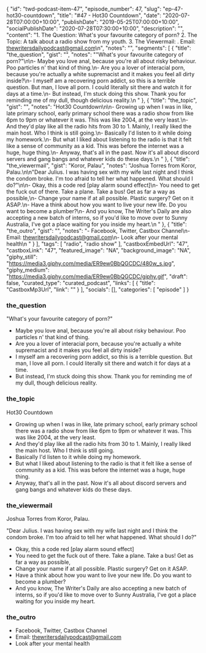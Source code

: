 {
	"id": "twd-podcast-item-47",
	"episode_number": 47,
	"slug": "ep-47-hot30-countdown",
	"title": "#47 - Hot30 Countdown",
	"date": "2020-07-28T07:00:00+10:00",
	"publishDate": "2019-05-25T07:00:00+10:00",
	"socialPublishDate": "2020-07-28T07:30:00+10:00",
	"description": "",
	"content": "1. The Question: What's your favourite category of porn? 2. The Topic: A talk about a radio show from my youth. 3. The Viewermail: . Email: thewritersdailypodcast@gmail.com\n",
	"notes": "",
	"segments": [
		{
			"title": "the_question",
			"gist": "",
			"notes": "\"What's your favourite category of porn?\"\n\n- Maybe you love anal, because you're all about risky behaviour. Poo particles n' that kind of thing.\n- Are you a lover of interacial porn, because you're actually a white supremacist and it makes you feel all dirty inside?\n- I myself am a recovering porn addict, so this is a terrible question. But man, I love all porn. I could literally sit there and watch it for days at a time.\n- But instead, I'm stuck doing this show. Thank you for reminding me of my dull, though delicious reality.\n      "
		},
		{
			"title": "the_topic",
			"gist": "",
			"notes": "Hot30 Countdown\n\n- Growing up when I was in like, late primary school, early primary school there was a radio show from like 6pm to 9pm or whatever it was. This was like 2004, at the very least.\n- And they'd play like all the radio hits from 30 to 1. Mainly, I really liked the main host. Who I think is still going.\n- Basically I'd listen to it while doing my homework.\n- But what I liked about listening to the radio is that it felt like a sense of community as a kid. This was before the internet was a huge, huge thing.\n- Anyway, that's all in the past. Now it's all about discord servers and gang bangs and whatever kids do these days.\n      "
		},
		{
			"title": "the_viewermail",
			"gist": "Koror, Palau",
			"notes": "Joshua Torres from Koror, Palau.\n\n\"Dear Julius. I was having sex with my wife last night and I think the condom broke. I'm too afraid to tell her what happened. What should I do?\"\n\n- Okay, this a code red [play alarm sound effect]\n- You need to get the fuck out of there. Take a plane. Take a bus! Get as far a way as possible,\n- Change your name if at all possible. Plastic surgery? Get on it ASAP.\n- Have a think about how you want to live your new life. Do you want to become a plumber?\n- And you know, The Writer's Daily are also accepting a new batch of interns, so if you'd like to move over to Sunny Australia, I've got a place waiting for you inside my heart.\n      "
		},
		{
			"title": "the_outro",
			"gist": "",
			"notes": "- Facebook, Twitter, Castbox Channel\n- Email: thewritersdailypodcast@gmail.com\n- Look after your mental health\n      "
		}
	],
	"tags": [
		"radio",
		"radio show"
	],
	"castboxEmbedUrl": "47",
	"castboxLink": "47",
	"featured_image": "NA",
	"background_image": "NA",
	"giphy_still": "https://media3.giphy.com/media/ER9ew0BbQGCDC/480w_s.jpg",
	"giphy_medium": "https://media3.giphy.com/media/ER9ew0BbQGCDC/giphy.gif",
	"draft": false,
	"curated_type": "curated_podcast",
	"links": [
		{
			"title": "CastboxMp3Url",
			"link": ""
		}
	],
	"socials": [],
	"categories": [
		"episode"
	]
}

### the_question

"What's your favourite category of porn?"

- Maybe you love anal, because you're all about risky behaviour. Poo particles n' that kind of thing.
- Are you a lover of interacial porn, because you're actually a white supremacist and it makes you feel all dirty inside?
- I myself am a recovering porn addict, so this is a terrible question. But man, I love all porn. I could literally sit there and watch it for days at a time.
- But instead, I'm stuck doing this show. Thank you for reminding me of my dull, though delicious reality.
      
### the_topic

Hot30 Countdown

- Growing up when I was in like, late primary school, early primary school there was a radio show from like 6pm to 9pm or whatever it was. This was like 2004, at the very least.
- And they'd play like all the radio hits from 30 to 1. Mainly, I really liked the main host. Who I think is still going.
- Basically I'd listen to it while doing my homework.
- But what I liked about listening to the radio is that it felt like a sense of community as a kid. This was before the internet was a huge, huge thing.
- Anyway, that's all in the past. Now it's all about discord servers and gang bangs and whatever kids do these days.
      
### the_viewermail

Joshua Torres from Koror, Palau.

"Dear Julius. I was having sex with my wife last night and I think the condom broke. I'm too afraid to tell her what happened. What should I do?"

- Okay, this a code red [play alarm sound effect]
- You need to get the fuck out of there. Take a plane. Take a bus! Get as far a way as possible,
- Change your name if at all possible. Plastic surgery? Get on it ASAP.
- Have a think about how you want to live your new life. Do you want to become a plumber?
- And you know, The Writer's Daily are also accepting a new batch of interns, so if you'd like to move over to Sunny Australia, I've got a place waiting for you inside my heart.
      
### the_outro

- Facebook, Twitter, Castbox Channel
- Email: thewritersdailypodcast@gmail.com
- Look after your mental health
      

